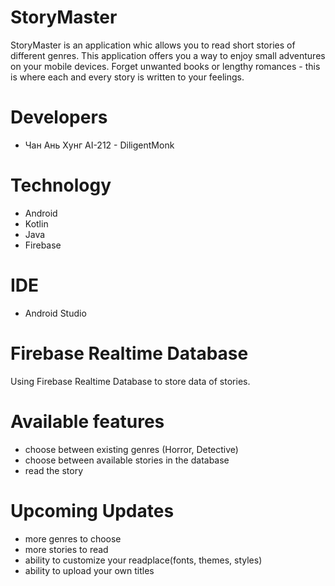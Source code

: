 # StoryMaster
StoryMaster is an application whic allows you to read short stories of different genres. This application offers you a way to enjoy small adventures on your mobile devices. Forget unwanted books or lengthy romances - this is where each and every story is written to your feelings.
# Developers
- Чан Ань Хунг AI-212 - DiligentMonk
# Technology
- Android
- Kotlin
- Java
- Firebase
# IDE
- Android Studio
# Firebase Realtime Database
Using Firebase Realtime Database to store data of stories.
# Available features
- choose between existing genres (Horror, Detective)
- choose between available stories in the database
- read the story
# Upcoming Updates
- more genres to choose
- more stories to read
- ability to customize your readplace(fonts, themes, styles)
- ability to upload your own titles
